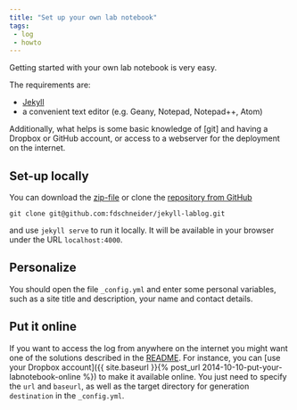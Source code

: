 ```yaml
---
title: "Set up your own lab notebook"
tags:
 - log
 - howto
---
```


Getting started with your own lab notebook is very easy.

The requirements are:

- [Jekyll](http://jekyllrb.com/)
- a convenient text editor (e.g. Geany, Notepad, Notepad++, Atom)

Additionally, what helps is some basic knowledge of [git] and having a Dropbox or GitHub account, or access to a webserver for the deployment on the internet.

## Set-up locally

You can download the [zip-file](https://github.com/fdschneider/jekyll-lablog/archive/dev.zip) or clone the [repository from GitHub](https://github.com/fdschneider/jekyll-lablog)

    git clone git@github.com:fdschneider/jekyll-lablog.git

and use `jekyll serve` to run it locally. It will be available in your browser under the URL `localhost:4000`.


## Personalize

You should open the file `_config.yml` and enter some personal variables, such as a site title and description, your name and contact details.


## Put it online

If you want to access the log from anywhere on the internet you might want one of the solutions described in the  [README](https://github.com/fdschneider/jekyll-lablog#deployment). For instance, you can [use your Dropbox account]({{ site.baseurl }}{% post_url 2014-10-10-put-your-labnotebook-online %}) to make it available online. You just need to specify the `url` and `baseurl`, as well as the target directory for generation `destination` in the `_config.yml`.
